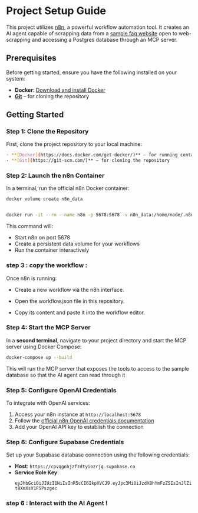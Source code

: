 # Project Setup Guide

This project utilizes [n8n](https://n8n.io), a powerful workflow automation tool. It creates an AI agent capable of scrapping data from a [sample faq website](https://www.motivi.com/fr_FR/faq) open to web-scrapping and accessing a Postgres database through an MCP server.

## Prerequisites

Before getting started, ensure you have the following installed on your system:

- **Docker**: [Download and install Docker](https://docs.docker.com/get-docker/)
- **[Git](https://git-scm.com/)** – for cloning the repository

## Getting Started

### Step 1: Clone the Repository

First, clone the project repository to your local machine:

```bash
- **[Docker](https://docs.docker.com/get-docker/)** – for running containers  
- **[Git](https://git-scm.com/)** – for cloning the repository
```


### Step 2: Launch the n8n Container

In a terminal, run the official n8n Docker container:



```bash
docker volume create n8n_data


docker run -it --rm --name n8n -p 5678:5678 -v n8n_data:/home/node/.n8n n8nio/n8n
```

This command will:
- Start n8n on port 5678
- Create a persistent data volume for your workflows
- Run the container interactively

### step 3 : copy the workflow : 
Once n8n is running:
- Create a new workflow via the n8n interface.

- Open the workflow.json file in this repository.

- Copy its content and paste it into the workflow editor.

### Step 4: Start the MCP Server

In a **second terminal**, navigate to your project directory and start the MCP server using Docker Compose:

```bash
docker-compose up --build
```

This will run the MCP server that exposes the tools to access to the sample database so that the AI agent can read through it 




### Step 5: Configure OpenAI Credentials

To integrate with OpenAI services:

1. Access your n8n instance at `http://localhost:5678`
2. Follow the [official n8n OpenAI credentials documentation](https://docs.n8n.io/integrations/builtin/credentials/openai/)
3. Add your OpenAI API key to establish the connection

### Step 6: Configure Supabase Credentials

Set up your Supabase database connection using the following credentials:

- **Host**: `https://cpvqgnhjzfzdtyiozrjq.supabase.co`
- **Service Role Key**: 
  ```
  eyJhbGciOiJIUzI1NiIsInR5cCI6IkpXVCJ9.eyJpc3MiOiJzdXBhYmFzZSIsInJlZiI6ImNwdnFnbmhqemZ6ZHR5aW96cmpxIiwicm9sZSI6InNlcnZpY2Vfcm9sZSIsImlhdCI6MTc0ODkzNjkwOCwiZXhwIjoyMDY0NTEyOTA4fQ.nuQNiT43OWzvdsvHRfxOORds1v-t8XmXsV1F5Pszgec
  ```

### step 6 : Interact with the AI Agent ! 

